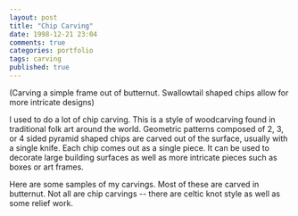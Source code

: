 ```yaml
---
layout: post
title: "Chip Carving"
date: 1998-12-21 23:04
comments: true
categories: portfolio
tags: carving
published: true
---
```



<div id="carvinggalleria"></div>
<script type="text/javascript">
jQuery('#carvinggalleria').galleria({
debug: false,
width: 500,
picasa: 'useralbum:timofei/ChipCarvingDemo',
});
</script>

(Carving a simple frame out of butternut. Swallowtail shaped chips allow for more intricate designs)

I used to do a lot of chip carving. This is a style of woodcarving found in traditional folk art around the world.  Geometric patterns composed of 2, 3, or 4 sided pyramid shaped chips are carved out of the surface, usually with a single knife.  Each chip comes out as a single piece. It can be used to decorate large building surfaces as well as more intricate pieces such as boxes or art frames. 

<!--MORE-->

<div id="chipdemogalleria"></div>
<script type="text/javascript">
jQuery('#chipdemogalleria').galleria({
debug: false,
width: 650,
picasa: 'useralbum:timofei/ChipCarvings',
});
</script>

Here are some samples of my carvings. Most of these are carved in butternut.  Not all are chip carvings -- there are celtic knot style as well as some relief work. 

